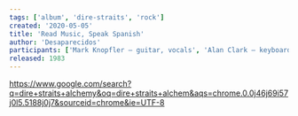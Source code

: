 ```yaml
---
tags: ['album', 'dire-straits', 'rock']
created: '2020-05-05'
title: 'Read Music, Speak Spanish'
author: 'Desaparecidos'
participants: ['Mark Knopfler – guitar, vocals', 'Alan Clark – keyboards', 'John Illsley – bass guitar, backing vocals', 'Hal Lindes – guitar, backing vocals', 'Terry Williams – drums']
released: 1983
---
```


https://www.google.com/search?q=dire+straits+alchemy&oq=dire+straits+alchem&aqs=chrome.0.0j46j69i57j0l5.5188j0j7&sourceid=chrome&ie=UTF-8
